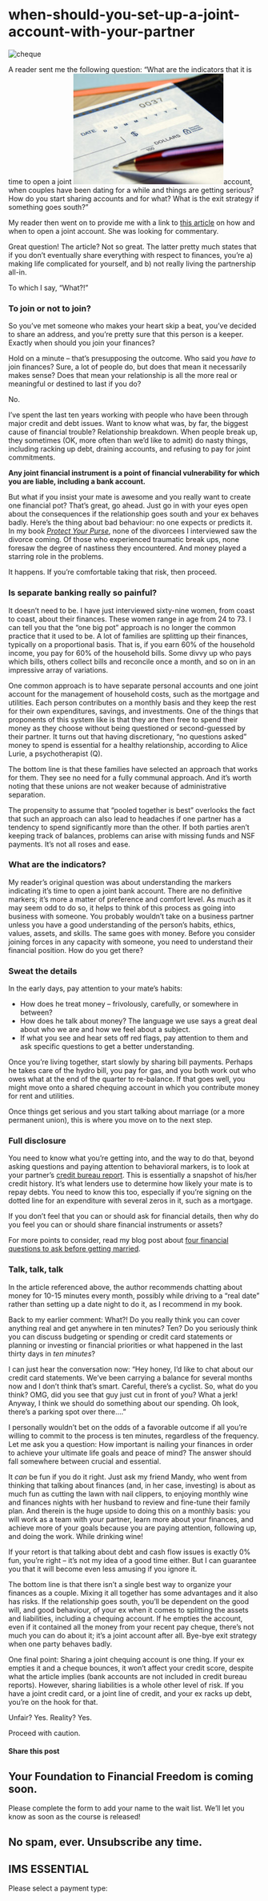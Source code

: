 # when-should-you-set-up-a-joint-account-with-your-partner
![cheque](https://yourfinanciallaunchpad.com/wp-content/uploads/elementor/thumbs/cheque-qdc6cpthe1jg09nepcheyd0ymqwyqy89x64timb4aw.jpg "cheque")

A reader sent me the following question: “What are the indicators that it is time to open a joint ![](attachments/cheque-300x221.jpg)account, when couples have been dating for a while and things are getting serious? How do you start sharing accounts and for what? What is the exit strategy if something goes south?”

My reader then went on to provide me with a link to [this article](https://www.wealthsimple.com/en-ca/magazine/how-to-joint-account) on how and when to open a joint account. She was looking for commentary.

Great question! The article? Not so great. The latter pretty much states that if you don’t eventually share everything with respect to finances, you’re a) making life complicated for yourself, and b) not really living the partnership all-in.

To which I say, “What?!”

### To join or not to join?

So you’ve met someone who makes your heart skip a beat, you’ve decided to share an address, and you’re pretty sure that this person is a keeper. Exactly when should you join your finances?

Hold on a minute – that’s presupposing the outcome. Who said you *have to* join finances? Sure, a lot of people do, but does that mean it necessarily makes sense? Does that mean your relationship is all the more real or meaningful or destined to last if you do?

No.

I’ve spent the last ten years working with people who have been through major credit and debt issues. Want to know what was, by far, the biggest cause of financial trouble? Relationship breakdown. When people break up, they sometimes (OK, more often than we’d like to admit) do nasty things, including racking up debt, draining accounts, and refusing to pay for joint commitments.

**Any joint financial instrument is a point of financial vulnerability for which you are liable, including a bank account.**

But what if you insist your mate is awesome and you really want to create one financial pot? That’s great, go ahead. Just go in with your eyes open about the consequences if the relationship goes south and your ex behaves badly. Here’s the thing about bad behaviour: no one expects or predicts it. In my book [*Protect Your Purse*](https://www.amazon.ca/Protect-Purse-Shared-Lessons-Women/dp/0995821801/ref=tmm_pap_swatch_0?_encoding=UTF8&qid=1507662441&sr=8-1), none of the divorcees I interviewed saw the divorce coming. Of those who experienced traumatic break ups, none foresaw the degree of nastiness they encountered. And money played a starring role in the problems.

It happens. If you’re comfortable taking that risk, then proceed.

### Is separate banking really so painful?

It doesn’t need to be. I have just interviewed sixty-nine women, from coast to coast, about their finances. These women range in age from 24 to 73. I can tell you that the “one big pot” approach is no longer the common practice that it used to be. A lot of families are splitting up their finances, typically on a proportional basis. That is, if you earn 60% of the household income, you pay for 60% of the household bills. Some divvy up who pays which bills, others collect bills and reconcile once a month, and so on in an impressive array of variations.

One common approach is to have separate personal accounts and one joint account for the management of household costs, such as the mortgage and utilities. Each person contributes on a monthly basis and they keep the rest for their own expenditures, savings, and investments. One of the things that proponents of this system like is that they are then free to spend their money as they choose without being questioned or second-guessed by their partner. It turns out that having discretionary, “no questions asked” money to spend is essential for a healthy relationship, according to Alice Lurie, a psychotherapist (Q).

The bottom line is that these families have selected an approach that works for them. They see no need for a fully communal approach. And it’s worth noting that these unions are not weaker because of administrative separation.

The propensity to assume that “pooled together is best” overlooks the fact that such an approach can also lead to headaches if one partner has a tendency to spend significantly more than the other. If both parties aren’t keeping track of balances, problems can arise with missing funds and NSF payments. It’s not all roses and ease.

### What are the indicators?

My reader’s original question was about understanding the markers indicating it’s time to open a joint bank account. There are no definitive markers; it’s more a matter of preference and comfort level. As much as it may seem odd to do so, it helps to think of this process as going into business with someone. You probably wouldn’t take on a business partner unless you have a good understanding of the person’s habits, ethics, values, assets, and skills. The same goes with money. Before you consider joining forces in any capacity with someone, you need to understand their financial position. How do you get there?

### Sweat the details

In the early days, pay attention to your mate’s habits:

- How does he treat money – frivolously, carefully, or somewhere in between?
- How does he talk about money? The language we use says a great deal about who we are and how we feel about a subject.
- If what you see and hear sets off red flags, pay attention to them and ask specific questions to get a better understanding.

Once you’re living together, start slowly by sharing bill payments. Perhaps he takes care of the hydro bill, you pay for gas, and you both work out who owes what at the end of the quarter to re-balance. If that goes well, you might move onto a shared chequing account in which you contribute money for rent and utilities.

Once things get serious and you start talking about marriage (or a more permanent union), this is where you move on to the next step.

### Full disclosure

You need to know what you’re getting into, and the way to do that, beyond asking questions and paying attention to behavioral markers, is to look at your partner’s [credit bureau report](https://yflmainprod.wpengine.com/2017/03/ladies-whats-your-score/). This is essentially a snapshot of his/her credit history. It’s what lenders use to determine how likely your mate is to repay debts. You need to know this too, especially if you’re signing on the dotted line for an expenditure with several zeros in it, such as a mortgage.

If you don’t feel that you can or should ask for financial details, then why do you feel you can or should share financial instruments or assets?

For more points to consider, read my blog post about [four financial questions to ask before getting married](https://yflmainprod.wpengine.com/2016/12/four-financial-questions-to-consider-before-getting-engaged/).

### Talk, talk, talk

In the article referenced above, the author recommends chatting about money for 10-15 minutes every month, possibly while driving to a “real date” rather than setting up a date night to do it, as I recommend in my book.

Back to my earlier comment: What?! Do you really think you can cover anything real and get anywhere in ten minutes? Ten? Do you seriously think you can discuss budgeting or spending or credit card statements or planning or investing or financial priorities or what happened in the last thirty days in *ten minutes*?

I can just hear the conversation now: “Hey honey, I’d like to chat about our credit card statements. We’ve been carrying a balance for several months now and I don’t think that’s smart. Careful, there’s a cyclist. So, what do you think? OMG, did you see that guy just cut in front of you? What a jerk! Anyway, I think we should do something about our spending. Oh look, there’s a parking spot over there….”

I personally wouldn’t bet on the odds of a favorable outcome if all you’re willing to commit to the process is ten minutes, regardless of the frequency. Let me ask you a question: How important is nailing your finances in order to achieve your ultimate life goals and peace of mind? The answer should fall somewhere between crucial and essential.

It *can* be fun if you do it right. Just ask my friend Mandy, who went from thinking that talking about finances (and, in her case, investing) is about as much fun as cutting the lawn with nail clippers, to enjoying monthly wine and finances nights with her husband to review and fine-tune their family plan. And therein is the huge upside to doing this on a monthly basis: you will work as a team with your partner, learn more about your finances, and achieve more of your goals because you are paying attention, following up, and doing the work. While drinking wine!

If your retort is that talking about debt and cash flow issues is exactly 0% fun, you’re right – it’s not my idea of a good time either. But I can guarantee you that it will become even less amusing if you ignore it.

The bottom line is that there isn’t a single best way to organize your finances as a couple. Mixing it all together has some advantages and it also has risks. If the relationship goes south, you’ll be dependent on the good will, and good behaviour, of your ex when it comes to splitting the assets and liabilities, including a chequing account. If he empties the account, even if it contained all the money from your recent pay cheque, there’s not much you can do about it; it’s a joint account after all. Bye-bye exit strategy when one party behaves badly.

One final point: Sharing a joint chequing account is one thing. If your ex empties it and a cheque bounces, it won’t affect your credit score, despite what the article implies (bank accounts are not included in credit bureau reports). However, sharing liabilities is a whole other level of risk. If you have a joint credit card, or a joint line of credit, and your ex racks up debt, you’re on the hook for that.

Unfair? Yes. Reality? Yes.

Proceed with caution.

#### Share this post

## Your Foundation to Financial Freedom is coming soon.

Please complete the form to add your name to the wait list. We’ll let you know as soon as the course is released!

## No spam, ever. Unsubscribe any time.

## IMS ESSENTIAL

Please select a payment type: